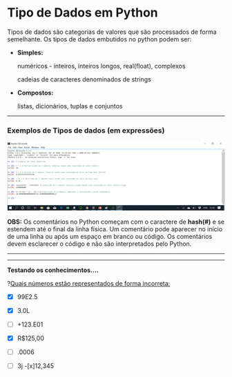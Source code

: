 # Tipo de Dados em Python

Tipos de dados são categorias de valores que são processados de forma semelhante. Os tipos de dados embutidos no python podem ser:
+ **Simples:** 
          <p>numéricos - inteiros, inteiros longos, real(float), complexos </p>
          <p>cadeias de caracteres  denominados de strings ‏</p>
+ **Compostos:**
          <p>listas, dicionários, tuplas e conjuntos </p>

-------
### Exemplos de Tipos de dados (em expressões)
![Tipos de Dados](/imagens/tiposdedados.png)


**OBS:** Os comentários no Python começam com o caractere de **hash(#)** e se estendem até o final da linha física. 
Um comentário pode aparecer no início de uma linha ou após um espaço em branco ou código. Os comentários devem esclarecer o código e não são interpretados pelo Python.

--------
-------
**Testando os conhecimentos....**

?[Quais números estão representados de forma incorreta:](multiple)
-[x] 99E2.5
-[x] 3.0L
-[ ] +123.E01
-[x] R$125,00
-[ ] .0006
-[ ] 3j
-[x]12,345

